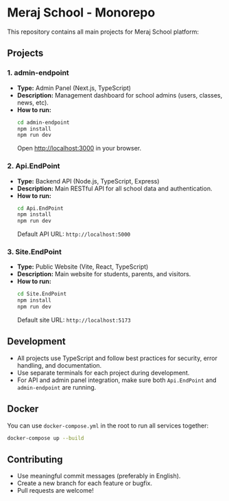 # Meraj School - Monorepo

This repository contains all main projects for Meraj School platform:

## Projects

### 1. admin-endpoint
- **Type:** Admin Panel (Next.js, TypeScript)
- **Description:** Management dashboard for school admins (users, classes, news, etc).
- **How to run:**
  ```bash
  cd admin-endpoint
  npm install
  npm run dev
  ```
  Open [http://localhost:3000](http://localhost:3000) in your browser.

### 2. Api.EndPoint
- **Type:** Backend API (Node.js, TypeScript, Express)
- **Description:** Main RESTful API for all school data and authentication.
- **How to run:**
  ```bash
  cd Api.EndPoint
  npm install
  npm run dev
  ```
  Default API URL: `http://localhost:5000`

### 3. Site.EndPoint
- **Type:** Public Website (Vite, React, TypeScript)
- **Description:** Main website for students, parents, and visitors.
- **How to run:**
  ```bash
  cd Site.EndPoint
  npm install
  npm run dev
  ```
  Default site URL: `http://localhost:5173`

## Development

- All projects use TypeScript and follow best practices for security, error handling, and documentation.
- Use separate terminals for each project during development.
- For API and admin panel integration, make sure both `Api.EndPoint` and `admin-endpoint` are running.

## Docker

You can use `docker-compose.yml` in the root to run all services together:
```bash
docker-compose up --build
```

## Contributing

- Use meaningful commit messages (preferably in English).
- Create a new branch for each feature or bugfix.
- Pull requests are welcome! 